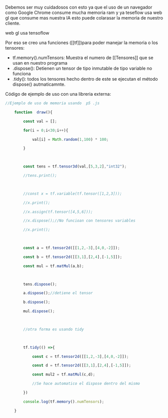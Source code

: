Debemos ser muy cuidadosos con esto ya que el uso de un navegador como Google Chrome consume mucha memoria ram y ya teseflow usa web gl que consume mas  nuestra IA esto puede colarasar la memoria de nuestro cliente.

web gl usa tensoflow

Por eso se creo una funciones ([[tf]])para poder manejar la memoria o los tensores:

- tf.memory().numTensors: Muestra el numero de [[Tensores]] que se usan en nuestro programa
- .dispose(): Detienen un tensor de tipo inmutable de tipo variable no funciona
- .tidy(): todos los tensores hecho dentro de este se ejecutan el método dispose() autmaticamnte.

Código de ejemplo de uso con una libreria externa:
```javascript
//Ejemplo de uso de memoria usando  p5 .js

    function  draw(){

        const val = [];

        for(i = 0;i<30;i++){

            val[i] = Math.random(1,100) * 100;

        }

  

        const tens = tf.tensor3d(val,[5,3,2],"int32");

        //tens.print();

  

        //const x = tf.variable(tf.tensor([1,2,3]));

        //x.print();

        //x.assign(tf.tensor([4,5,6]));

        //x.dispose();//No funcioan con tensores variables

        //x.print();

  

        const a = tf.tensor2d([[1,2,-3],[4,0,-2]]);

        const b = tf.tensor2d([[3,1],[2,4],[-1,5]]);

        const mul = tf.matMul(a,b);

  

        tens.dispose();

        a.dispose();//detiene el tensor

        b.dispose();

        mul.dispose();

  

        //otra forma es usando tidy

  

        tf.tidy(() =>{

            const c = tf.tensor2d([[1,2,-3],[4,0,-2]]);

            const d = tf.tensor2d([[3,1],[2,4],[-1,5]]);

            const mul2 = tf.matMul(c,d);

            //Se hace automatico el dispose dentro del mismo

        })

        console.log(tf.memory().numTensors);

    }
```

